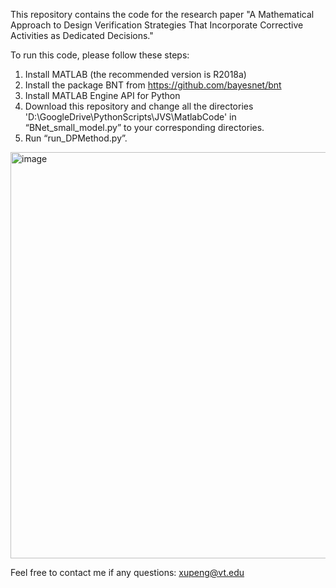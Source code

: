 This repository contains the code for the research paper "A Mathematical Approach to Design Verification Strategies That Incorporate Corrective Activities as Dedicated Decisions."

To run this code, please follow these steps:
1. Install MATLAB (the recommended version is R2018a)
2. Install the package BNT from https://github.com/bayesnet/bnt
3. Install MATLAB Engine API for Python
4. Download this repository and change all the directories 'D:\GoogleDrive\PythonScripts\JVS\MatlabCode' in “BNet_small_model.py” to your corresponding directories.
5. Run “run_DPMethod.py”.

<img width="900" height="650" alt="image" src="https://github.com/user-attachments/assets/36d7be00-6b09-4312-8948-d89eb05bd7ea" />

Feel free to contact me if any questions: xupeng@vt.edu
